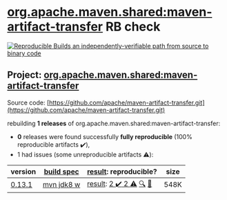 [org.apache.maven.shared:maven-artifact-transfer](https://search.maven.org/artifact/org.apache.maven.shared/maven-artifact-transfer/) RB check
=======

[![Reproducible Builds](https://reproducible-builds.org/images/logos/rb.svg) an independently-verifiable path from source to binary code](https://reproducible-builds.org/)

## Project: [org.apache.maven.shared:maven-artifact-transfer](https://search.maven.org/artifact/org.apache.maven.shared/maven-artifact-transfer/)

Source code: [https://github.com/apache/maven-artifact-transfer.git](https://github.com/apache/maven-artifact-transfer.git)

rebuilding **1 releases** of org.apache.maven.shared:maven-artifact-transfer:
- **0** releases were found successfully **fully reproducible** (100% reproducible artifacts :heavy_check_mark:),
- 1 had issues (some unreproducible artifacts :warning:):

| version | [build spec](/BUILDSPEC.md) | [result](https://reproducible-builds.org/docs/jvm/): reproducible? | size |
| -- | --------- | ------ | -- |
| [0.13.1](https://search.maven.org/artifact/org.apache.maven.shared/maven-artifact-transfer/0.13.1/pom) | [mvn jdk8 w](maven-artifact-transfer-0.13.1.buildspec) | [result](maven-artifact-transfer-0.13.1.buildinfo): [2 :heavy_check_mark:  2 :warning:](maven-artifact-transfer-0.13.1.buildcompare) [:mag:](maven-artifact-transfer-0.13.1.diffoscope) [:memo:](https://github.com/apache/maven-artifact-transfer/commit/c2106c0500cc7c70c27581f117bf86e6185073c6) | 548K |
